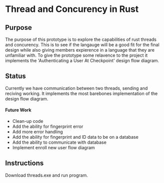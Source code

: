 # Thread and Concurency in Rust

## Purpose
The purpose of this prototype is to explore the capabilities of rust threads and concurency. This is to see if the langauge will be a good fit for the final
design while also giving members expierence in a language that they are unfamiliar with. To give the prototype some relavence to the project it implements
the 'Authenticating a User At Checkpoint' design flow diagram.

## Status
Currently we have communication between two threads, sending and reciving working. It implements the most barebones implementation of the design flow diagram.

#### Future Work
* Clean-up code
* Add the ability for fingerprint error
* Add more error handling
* Add the ability for fingerprint and ID data to be on a database
* Add the ability to communicate with database
* Implement enroll new user flow diagram


## Instructions
Download threads.exe and run program. 

